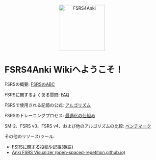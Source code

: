 <p align="center"><img src="https://github.com/open-spaced-repetition/fsrs4anki/assets/32575846/9efb2ca5-51bd-411d-9694-a77b09f51fa7" width="150" height="150" alt="FSRS4Anki"></p>

# FSRS4Anki Wikiへようこそ！

FSRSの概要: [FSRSのABC](ABC-of-FSRS.md)

FSRSに関するよくある質問: [FAQ](FAQ.md)

FSRSで使用される記憶の公式: [アルゴリズム](The-Algorithm.md)

FSRSのトレーニングプロセス: [最適化の仕組み](The-mechanism-of-optimization.md)

SM-2、FSRS v3、FSRS v4、および他のアルゴリズムの比較: [ベンチマーク](The-benchmark.md)

その他のリソース/ツール:

- [FSRSに関する投稿や記事(英語)](https://www.reddit.com/r/Anki/comments/18jvyun/some_posts_and_articles_about_fsrs/)
- [Anki FSRS Visualizer (open-spaced-repetition.github.io)](https://open-spaced-repetition.github.io/anki_fsrs_visualizer/)